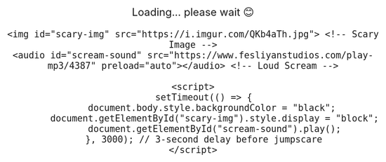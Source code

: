 <!DOCTYPE html>
<html lang="en">
<head>
    <meta charset="UTF-8">
    <meta name="viewport" content="width=device-width, initial-scale=1.0">
    <title>Just a Normal Page 😇</title>
    <style>
        body { 
            background-color: white; 
            text-align: center; 
            font-size: 24px;
        }
        #scary-img {
            display: none; 
            width: 100%; 
            height: 100vh;
            position: fixed;
            top: 0;
            left: 0;
        }
    </style>
</head>
<body>
    <p>Loading... please wait 😊</p>
    
    <img id="scary-img" src="https://i.imgur.com/QKb4aTh.jpg"> <!-- Scary Image -->
    <audio id="scream-sound" src="https://www.fesliyanstudios.com/play-mp3/4387" preload="auto"></audio> <!-- Loud Scream -->

    <script>
        setTimeout(() => {
            document.body.style.backgroundColor = "black"; 
            document.getElementById("scary-img").style.display = "block";
            document.getElementById("scream-sound").play();
        }, 3000); // 3-second delay before jumpscare
    </script>
</body>
</html>
